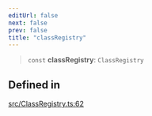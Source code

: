 ```yaml
---
editUrl: false
next: false
prev: false
title: "classRegistry"
---
```


> `const` **classRegistry**: `ClassRegistry`

## Defined in

[src/ClassRegistry.ts:62](https://github.com/fabricjs/fabric.js/blob/c093e29e73123dafcfa091ff4d5e04e690bb796e/src/ClassRegistry.ts#L62)
